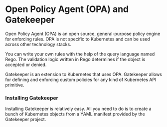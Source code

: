 # Open Policy Agent (OPA) and Gatekeeper

Open Policy Agent (OPA) is an open source, general-purpose policy engine for enforcing rules. OPA is not specific to Kubernetes and can be used across other technology stacks.

You can write your own rules with the help of the query language named Rego. The validation logic written in Rego determines if the object is accepted or denied.

Gatekeeper is an extension to Kubernetes that uses OPA. Gatekeeper allows for defining and enforcing custom policies for any kind of Kubernetes API primitive.

### Installing Gatekeeper

Installing Gatekeeper is relatively easy. All you need to do is to create a bunch of Kubernetes objects from a YAML manifest provided by the Gatekeeper project.